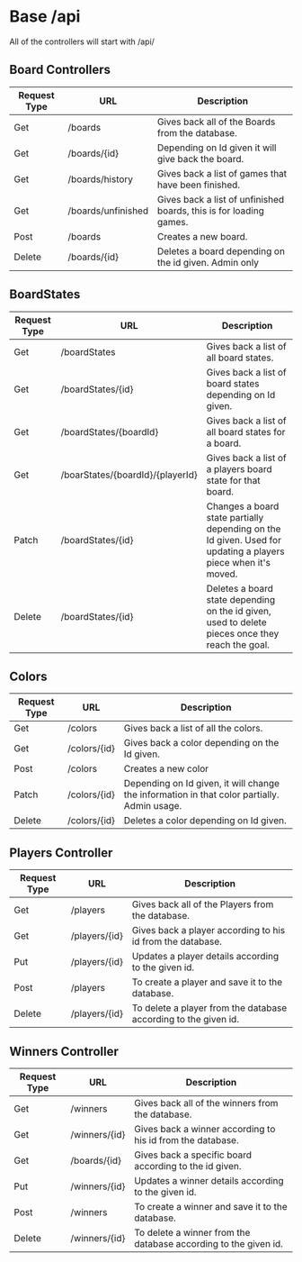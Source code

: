 # Base /api
All of the controllers will start with /api/

## Board Controllers
Request Type | URL | Description
------------ | --- | -----------
| Get | /boards | Gives back all of the Boards from the database. |
| Get | /boards/{id} | Depending on Id given it will give back the board. |
| Get | /boards/history | Gives back a list of games that have been finished. |
| Get | /boards/unfinished | Gives back a list of unfinished boards, this is for loading games. |
| Post | /boards | Creates a new board. |
| Delete | /boards/{id} | Deletes a board depending on the id given. Admin only |

## BoardStates
Request Type | URL | Description
------------ | --- | -----------
| Get | /boardStates | Gives back a list of all board states. |
| Get | /boardStates/{id} | Gives back a list of board states depending on Id given. |
| Get | /boardStates/{boardId} | Gives back a list of all board states for a board. |
| Get | /boarStates/{boardId}/{playerId} | Gives back a list of a players board state for that board. |
| Patch | /boardStates/{id} | Changes a board state partially depending on the Id given. Used for updating a players piece when it's moved. |
| Delete | /boardStates/{id} | Deletes a board state depending on the id given, used to delete pieces once they reach the goal. |

## Colors
Request Type | URL | Description
------------ | --- | -----------
| Get | /colors | Gives back a list of all the colors. |
| Get | /colors/{id} | Gives back a color depending on the Id given. |
| Post | /colors | Creates a new color |
| Patch | /colors/{id} | Depending on Id given, it will change the information in that color partially. Admin usage. |
| Delete | /colors/{id} | Deletes a color depending on Id given. |

## Players Controller
Request Type | URL | Description
------------ | --- | -----------
| Get    | /players         | Gives back all of the Players from the database.                   |
| Get    | /players/{id}    | Gives back a player according to his id from the database.         |
| Put    | /players/{id}    | Updates a player details according to the given id.                |
| Post   | /players         | To create a player and save it to the database.                    |
| Delete | /players/{id}    | To delete a player from the database according to the given id.    |

## Winners Controller
Request Type | URL | Description
------------ | --- | -----------
| Get    | /winners         | Gives back all of the winners from the database.                   |
| Get    | /winners/{id}    | Gives back a winner according to his id from the database.         |
| Get    | /boards/{id}     | Gives back a specific board according to the id given.             |
| Put    | /winners/{id}    | Updates a winner details according to the given id.                |
| Post   | /winners         | To create a winner and save it to the database.                    |
| Delete | /winners/{id}    | To delete a winner from the database according to the given id.    |
